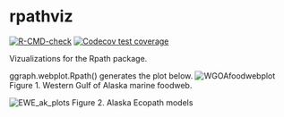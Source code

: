 # rpathviz

<!-- badges: start -->
  [![R-CMD-check](https://github.com/biadias/rpathviz/actions/workflows/R-CMD-check.yaml/badge.svg)](https://github.com/biadias/rpathviz/actions/workflows/R-CMD-check.yaml)
  [![Codecov test coverage](https://codecov.io/gh/biadias/rpathviz/graph/badge.svg)](https://app.codecov.io/gh/biadias/rpathviz)
  <!-- badges: end -->


Vizualizations for the Rpath package.

ggraph.webplot.Rpath() generates the plot below. 
![WGOAfoodwebplot](https://github.com/user-attachments/assets/20054124-0087-42f7-9081-3b8db908c070)
Figure 1. Western Gulf of Alaska marine foodweb. 

![EWE_ak_plots](https://github.com/user-attachments/assets/7f33f04b-0738-46b8-80b3-bffe36e18257)
Figure 2. Alaska Ecopath models 
